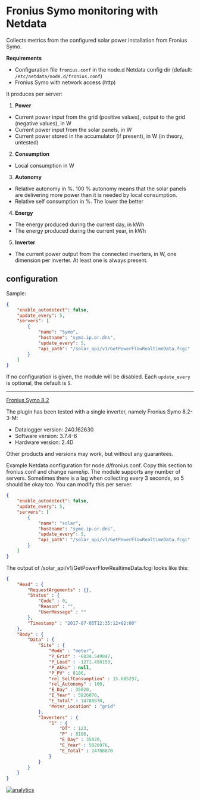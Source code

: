 <!--
---
title: "Fronius Symo monitoring with Netdata"
custom_edit_url: https://github.com/netdata/netdata/edit/master/collectors/node.d.plugin/fronius/README.md
---
-->

# Fronius Symo monitoring with Netdata

Collects metrics from the configured solar power installation from Fronius Symo.

**Requirements**

-   Configuration file `fronius.conf` in the node.d Netdata config dir (default: `/etc/netdata/node.d/fronius.conf`)
-   Fronius Symo with network access (http)

It produces per server:

1.  **Power**

-   Current power input from the grid (positive values), output to the grid (negative values), in W
-   Current power input from the solar panels, in W
-   Current power stored in the accumulator (if present), in W (in theory, untested)

2.  **Consumption**

-   Local consumption in W

3.  **Autonomy**

-   Relative autonomy in %. 100 % autonomy means that the solar panels are delivering more power than it is needed by local consumption.
-   Relative self consumption in %. The lower the better

4.  **Energy**

-   The energy produced during the current day, in kWh
-   The energy produced during the current year, in kWh

5.  **Inverter**

-   The current power output from the connected inverters, in W, one dimension per inverter. At least one is always present.

## configuration

Sample:

```json
{
    "enable_autodetect": false,
    "update_every": 5,
    "servers": [
        {
            "name": "Symo",
            "hostname": "symo.ip.or.dns",
            "update_every": 5,
            "api_path": "/solar_api/v1/GetPowerFlowRealtimeData.fcgi"
        }
    ]
}
```

If no configuration is given, the module will be disabled. Each `update_every` is optional, the default is `5`.

---

[Fronius Symo 8.2](https://www.fronius.com/en/photovoltaics/products/all-products/inverters/fronius-symo/fronius-symo-8-2-3-m)

The plugin has been tested with a single inverter, namely Fronius Symo 8.2-3-M:

-   Datalogger version: 240.162630
-   Software version: 3.7.4-6
-   Hardware version: 2.4D

Other products and versions may work, but without any guarantees.

Example Netdata configuration for node.d/fronius.conf. Copy this section to fronius.conf and change name/ip.
The module supports any number of servers. Sometimes there is a lag when collecting every 3 seconds, so 5 should be okay too. You can modify this per server.

```json
{
    "enable_autodetect": false,
    "update_every": 5,
    "servers": [
        {
            "name": "solar",
            "hostname": "symo.ip.or.dns",
            "update_every": 5,
            "api_path": "/solar_api/v1/GetPowerFlowRealtimeData.fcgi"
        }
    ]
}
```

The output of /solar_api/v1/GetPowerFlowRealtimeData.fcgi looks like this:

```json
{
	"Head" : {
		"RequestArguments" : {},
		"Status" : {
			"Code" : 0,
			"Reason" : "",
			"UserMessage" : ""
		},
		"Timestamp" : "2017-07-05T12:35:12+02:00"
	},
	"Body" : {
		"Data" : {
			"Site" : {
				"Mode" : "meter",
				"P_Grid" : -6834.549847,
				"P_Load" : -1271.450153,
				"P_Akku" : null,
				"P_PV" : 8106,
				"rel_SelfConsumption" : 15.685297,
				"rel_Autonomy" : 100,
				"E_Day" : 35020,
				"E_Year" : 5826076,
				"E_Total" : 14788870,
				"Meter_Location" : "grid"
			},
			"Inverters" : {
				"1" : {
					"DT" : 123,
					"P" : 8106,
					"E_Day" : 35020,
					"E_Year" : 5826076,
					"E_Total" : 14788870
				}
			}
		}
	}
}
```

[![analytics](https://www.google-analytics.com/collect?v=1&aip=1&t=pageview&_s=1&ds=github&dr=https%3A%2F%2Fgithub.com%2Fnetdata%2Fnetdata&dl=https%3A%2F%2Fmy-netdata.io%2Fgithub%2Fcollectors%2Fnode.d.plugin%2Ffronius%2FREADME&_u=MAC~&cid=5792dfd7-8dc4-476b-af31-da2fdb9f93d2&tid=UA-64295674-3)](<>)
